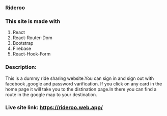 ### Rideroo

### This site is made with 
1. React
2. React-Router-Dom
3. Bootstrap
4. Firebase 
5. React-Hook-Form


### Description:
This is a dummy ride sharing website.You can sign in and sign out with facebook ,google and password varification.
If you click on any card in the home page it will take you to the distination page.In there you can find a route in the google map to your destination.

### Live site link: https://rideroo.web.app/
